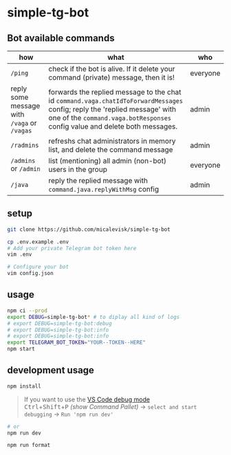 # simple-tg-bot

## Bot available commands

| how                                         | what                                                                                                                                                                                                      | who      |
| ------------------------------------------- | --------------------------------------------------------------------------------------------------------------------------------------------------------------------------------------------------------- | -------- |
| `/ping`                                     | check if the bot is alive. If it delete your command (private) message, then it is!                                                                                                                       | everyone |
| reply some message with `/vaga` or `/vagas` | forwards the replied message to the chat id `command.vaga.chatIdToForwardMessages` config; reply the 'replied message' with one of the `command.vaga.botResponses` config value and delete both messages. | admin    |
| `/radmins`                                  | refreshs chat administrators in memory list, and delete the command message                                                                                                                               | admin    |
| `/admins` or `/admin`                       | list (mentioning) all admin (non-bot) users in the group                                                                                                                                                  | everyone |
| `/java`                                     | reply the replied message with `command.java.replyWithMsg` config                                                                                                                                         | admin    |

## setup

```bash
git clone https://github.com/micalevisk/simple-tg-bot

cp .env.example .env
# Add your private Telegram bot token here
vim .env

# Configure your bot
vim config.json
```

## usage

```bash
npm ci --prod
export DEBUG=simple-tg-bot* # to diplay all kind of logs
# export DEBUG=simple-tg-bot:debug
# export DEBUG=simple-tg-bot:info
# export DEBUG=simple-tg-bot:info
export TELEGRAM_BOT_TOKEN="YOUR--TOKEN--HERE"
npm start
```

## development usage

```bash
npm install
```

> If you want to use the [VS Code debug mode](https://code.visualstudio.com/docs/nodejs/nodejs-debugging)  
> <kbd>Ctrl</kbd>+<kbd>Shift</kbd>+<kbd>P</kbd> _(show Command Pallet)_ → `select and start debugging` → `Run 'npm run dev'`

```bash
# or
npm run dev
```

```bash
npm run format
```
